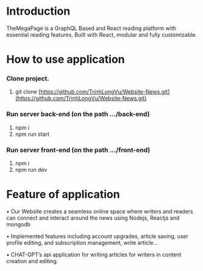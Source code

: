 # Introduction
TheMegaPage is a GraphQL Based and React reading platform with essential reading features. Built with React, modular and fully customizable.
# How to use application
### Clone project.
1. git clone [https://github.com/TrinhLongVu/Website-News.git](https://github.com/TrinhLongVu/Website-News.git)
### Run server back-end (on the path .../back-end)
1. npm i 
3. npm run start
### Run server front-end (on the path .../front-end)
1. npm i
2. npm run dev
# Feature of application
• Our Website creates a seamless online space where writers and readers can connect and interact around the news using Nodejs, Reactjs and mongodb

• Implemented features including account upgrades, article saving, user profile editing, and subscription management, write article...

• CHAT-GPT’s api application for writing articles for writers in content creation and editing.



